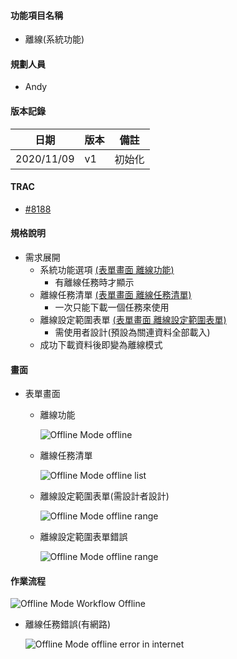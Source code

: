 #### <div id="offline_mode_offline">功能項目名稱</div>
  * 離線<path>(系統功能)</path>

#### <div id="user">規劃人員</div>
  * Andy

#### <div id="version">版本記錄</div>
  |日期|版本|備註|
  |---|---|---|
  |2020/11/09|v1|初始化|

#### <div id="trac">TRAC</div>
  * [#8188](http://trac.uneec.com/trac/neco/ticket/8188)

#### <div id="specification">規格說明</div>
  * 需求展開
    * 系統功能選項 [(表單畫面 離線功能)](#offline_button)
      * 有離線任務時才顯示
    * 離線任務清單 [(表單畫面 離線任務清單)](#offline_list)
      * 一次只能下載一個任務來使用
    * 離線設定範圍表單 [(表單畫面 離線設定範圍表單)](#offline_range)
      * 需使用者設計(預設為關連資料全部載入)
    * 成功下載資料後即變為離線模式

#### <div id="photo">畫面</div>
  * 表單畫面
    * <p id=offline_button>離線功能</p>
    
      ![Offline Mode offline](./image/offlinemodeoffline.png)

    * <p id=offline_list>離線任務清單</p>
    
      ![Offline Mode offline list](./image/offlinemodeofflinelist.png)

    * <p id=offline_range>離線設定範圍表單(需設計者設計)</p>
    
      ![Offline Mode offline range](./image/offlinemodeofflinerange.png)

    * <p id=offline_range_error>離線設定範圍表單錯誤</p>
    
      ![Offline Mode offline range](./image/offlinemodeofflinerangeerror.png)
    
#### <div id="workflow">作業流程</div>

  ![Offline Mode Workflow Offline](./image/workflow_offline.png)

  * <p id=offline_error_in_inernet>離線任務錯誤(有網路)</p>

      ![Offline Mode offline error in internet](./image/workflow_offline_error.png)

